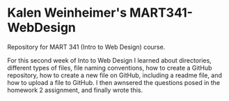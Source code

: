# Kalen Weinheimer's MART341-WebDesign
Repository for MART 341 (Intro to Web Design) course.

For this second week of Into to Web Design I learned about directories, different types of files, file naming conventions, how to create a GitHub repository, how to create a new file on GitHub, including a readme file, and how to upload a file to GitHub. I then awnsered the questions posed in the homework 2 assignment, and finally wrote this.
